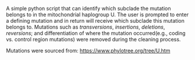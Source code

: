 A simple python script that can identify which subclade the mutation belongs to in the mitochondrial haplogroup U. The user is prompted to enter a defining mutation and in return will receive which subclade this mutation belongs to. Mutations such as *transversions*, *insertions*, *deletions*, *reversions*; and differentiation of where the mutation occurred(e.g., coding vs. control region mutations) were removed during the cleaning process.

Mutations were sourced from: https://www.phylotree.org/tree/U.htm